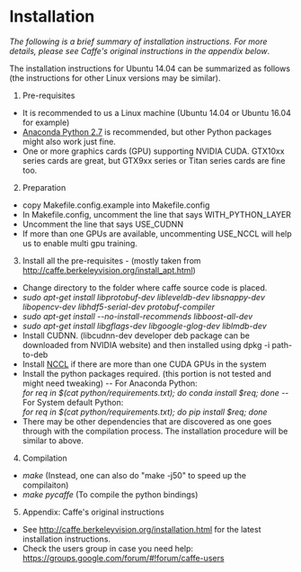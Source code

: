 # Installation

*The following is a brief summary of installation instructions. For more details, please see Caffe's original instructions in the appendix below*.

The installation instructions for Ubuntu 14.04 can be summarized as follows (the instructions for other Linux versions may be similar).  
1. Pre-requisites
 * It is recommended to us a Linux machine (Ubuntu 14.04 or Ubuntu 16.04 for example)
 * [Anaconda Python 2.7](https://www.continuum.io/downloads) is recommended, but other Python packages might also work just fine.
 * One or more graphics cards (GPU) supporting NVIDIA CUDA. GTX10xx series cards are great, but GTX9xx series or Titan series cards are fine too.
 
2. Preparation
 * copy Makefile.config.example into Makefile.config
 * In Makefile.config, uncomment the line that says WITH_PYTHON_LAYER
 * Uncomment the line that says USE_CUDNN
 * If more than one GPUs are available, uncommenting USE_NCCL will help us to enable multi gpu training.
 
3. Install all the pre-requisites - (mostly taken from http://caffe.berkeleyvision.org/install_apt.html)
 * Change directory to the folder where caffe source code is placed.
 * *sudo apt-get install libprotobuf-dev libleveldb-dev libsnappy-dev libopencv-dev libhdf5-serial-dev protobuf-compiler*
 * *sudo apt-get install --no-install-recommends libboost-all-dev*
 * *sudo apt-get install libgflags-dev libgoogle-glog-dev liblmdb-dev*
 * Install CUDNN. (libcudnn-dev developer deb package can be downloaded from NVIDIA website) and then installed using dpkg -i path-to-deb
 * Install [NCCL](https://github.com/NVIDIA/nccl/releases) if there are more than one CUDA GPUs in the system
 * Install the python packages required. (this portion is not tested and might need tweaking)
  -- For Anaconda Python: <br> *for req in $(cat python/requirements.txt); do conda install $req; done*
  -- For System default Python: <br> *for req in $(cat python/requirements.txt); do pip install $req; done* 
 * There may be other dependencies that are discovered as one goes through with the compilation process. The installation procedure will be similar to above.

4. Compilation
 * *make* (Instead, one can also do "make -j50" to speed up the compilaiton)
 * *make pycaffe* (To compile the python bindings)

5. Appendix: Caffe's original instructions
 * See http://caffe.berkeleyvision.org/installation.html for the latest
installation instructions.
 * Check the users group in case you need help:
https://groups.google.com/forum/#!forum/caffe-users
